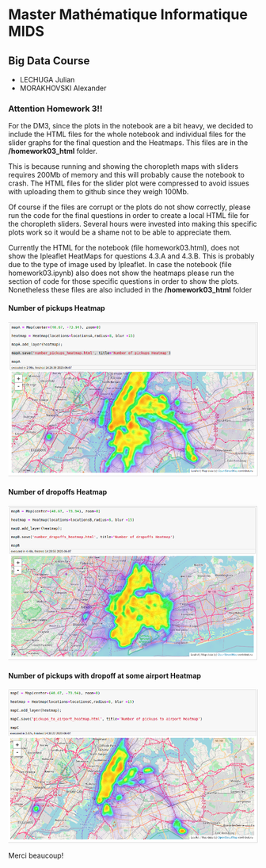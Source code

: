 # Master Mathématique Informatique MIDS

## Big Data Course
- LECHUGA Julian
- MORAKHOVSKI Alexander

### Attention Homework 3!!
For the DM3, since the plots in the notebook are a bit heavy, we decided to
include the HTML files for the whole notebook and individual files for the
slider graphs for the final question and the Heatmaps.
This files are in the **/homework03_html** folder.

This is because running and showing the choropleth maps with sliders requires
200Mb of memory and this will probably cause the notebook to crash. The HTML
files for the slider plot were compressed to avoid issues with uploading them to
github since they weigh 100Mb.

Of course if the files are corrupt or the plots do not show correctly, please run
the code for the final questions in order to create a local HTML file for the
choropleth sliders. Several hours were invested into making this specific plots
work so it would be a shame not to be able to appreciate them.

Currently the HTML for the notebook (file homework03.html), does not show the
Ipleaflet HeatMaps for questions 4.3.A and 4.3.B. This is probably due to the type of
image used by Ipleaflet. In case the notebook (file homework03.ipynb) also does
not show the heatmaps please run the section of code for those specific questions
in order to show the plots. Nonetheless these files are also included in the
**/homework03_html** folder

#### Number of pickups Heatmap
![Number of pickups Heatmap](/homework03_html/heatmapA.png)

#### Number of dropoffs Heatmap
![Number of dropoffs Heatmap](/homework03_html/heatmapB.png)

#### Number of pickups with dropoff at some airport Heatmap
![Number of pickups with dropoff at some airport Heatmap](/homework03_html/heatmapC.png)

Merci beaucoup!
